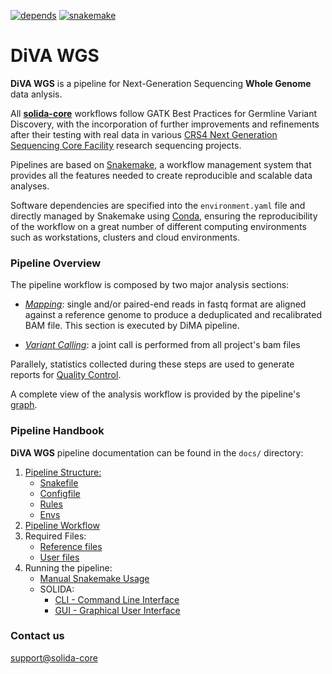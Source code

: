 [![depends](https://img.shields.io/badge/depends%20from-bioconda-brightgreen.svg)](http://bioconda.github.io/)
[![snakemake](https://img.shields.io/badge/snakemake-5.3-brightgreen.svg)](https://snakemake.readthedocs.io/en/stable/)

# DiVA WGS
**DiVA WGS** is a pipeline for Next-Generation Sequencing **Whole Genome** data anlysis.

All **[solida-core](https://github.com/solida-core)** workflows follow GATK Best Practices for Germline Variant Discovery, with the incorporation of further improvements and refinements after their testing with real data in various [CRS4 Next Generation Sequencing Core Facility](http://next.crs4.it) research sequencing projects.

Pipelines are based on [Snakemake](https://snakemake.readthedocs.io/en/stable/), a workflow management system that provides all the features needed to create reproducible and scalable data analyses.

Software dependencies are specified into the `environment.yaml` file and directly managed by Snakemake using [Conda](https://docs.conda.io/en/latest/miniconda.html), ensuring the reproducibility of the workflow on a great number of different computing environments such as workstations, clusters and cloud environments.


### Pipeline Overview
The pipeline workflow is composed by two major analysis sections:
 * [_Mapping_](docs/diva_workflow.md#mapping): single and/or paired-end reads in fastq format are aligned against a reference genome to produce a deduplicated and recalibrated BAM file. This section is executed by DiMA pipeline.

 * [_Variant Calling_](docs/diva_workflow.md#variant-calling): a joint call is performed from all project's bam files
 
Parallely, statistics collected during these steps are used to generate reports for [Quality Control](docs/diva_workflow.md#quality-control).

A complete view of the analysis workflow is provided by the pipeline's [graph](images/diva-wgs.png).



### Pipeline Handbook
**DiVA WGS** pipeline documentation can be found in the `docs/` directory:


1. [Pipeline Structure:](https://github.com/solida-core/docs/blob/master/pages/handbook/pipeline_struct.md)
    * [Snakefile](https://github.com/solida-core/docs/blob/master/pages/handbook/pipeline_struct.md#snakefile)
    * [Configfile](https://github.com/solida-core/docs/blob/master/pages/handbook/pipeline_struct.md#configfile)
    * [Rules](https://github.com/solida-core/docs/blob/master/pages/handbook/pipeline_struct.md#rules)
    * [Envs](https://github.com/solida-core/docs/blob/master/pages/handbook/pipeline_struct.md#envs)
2. [Pipeline Workflow](docs/diva_workflow.md)
3. Required Files:
    * [Reference files](docs/reference_files.md)
    * [User files](docs/user_files.md)
4. Running the pipeline:
    * [Manual Snakemake Usage](docs/diva_snakemake.md)
    * SOLIDA:
        * [CLI - Command Line Interface](https://github.com/solida-core/docs/blob/master/pages/solida/solida_cli.md)
        * [GUI - Graphical User Interface](https://github.com/solida-core/docs/blob/master/pages/solida/solida_gui.md)






### Contact us
[support@solida-core](mailto:m.massidda@crs4.it) 
